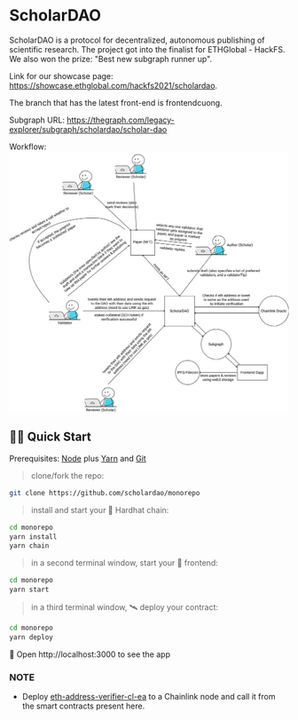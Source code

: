 # ScholarDAO

ScholarDAO is a protocol for decentralized, autonomous publishing of scientific research. The project got into the finalist for ETHGlobal - HackFS. We also won the prize: "Best new subgraph runner up". 

Link for our showcase page: https://showcase.ethglobal.com/hackfs2021/scholardao. 

The branch that has the latest front-end is frontendcuong.

Subgraph URL: https://thegraph.com/legacy-explorer/subgraph/scholardao/scholar-dao

Workflow:
![Workflow](./assets/workflow1.png)

## 🏄‍♂️ Quick Start

Prerequisites: [Node](https://nodejs.org/en/download/) plus [Yarn](https://classic.yarnpkg.com/en/docs/install/) and [Git](https://git-scm.com/downloads)

> clone/fork the repo:

```bash
git clone https://github.com/scholardao/monorepo
```

> install and start your 👷‍ Hardhat chain:

```bash
cd monorepo
yarn install
yarn chain
```

> in a second terminal window, start your 📱 frontend:

```bash
cd monorepo
yarn start
```

> in a third terminal window, 🛰 deploy your contract:

```bash
cd monorepo
yarn deploy
```


📱 Open http://localhost:3000 to see the app

### NOTE

- Deploy [eth-address-verifier-cl-ea](https://github.com/rajdeepbh/eth-address-verifier-cl-ea) to a Chainlink node and call it from the smart contracts present here.
